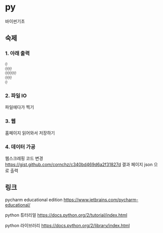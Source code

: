 py
==

바이썬기초

## 숙제

### 1. 아래 출력

```python
@
@@@
@@@@@
@@@
@
```

### 2. 파일 IO
파일에다가 찍기

### 3. 웹
홈페이지 읽어와서 저장하기

### 4. 데이터 가공
웹스크레핑 코드 변경 https://gist.github.com/cornchz/c340bd469d6a2f31827d
결과 페이지
json 으로 출력


## 링크
pycharm educational edition
https://www.jetbrains.com/pycharm-educational/

python 튜터리얼
https://docs.python.org/2/tutorial/index.html

python 라이브러리
https://docs.python.org/2/library/index.html
